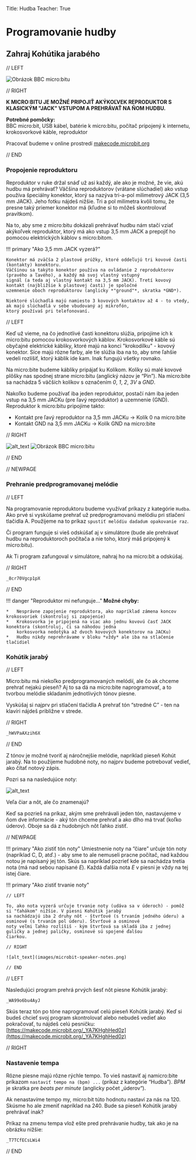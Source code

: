 Title:   Hudba
Teacher:	True

# Programovanie hudby
## Zahraj Kohútika jarabého

// LEFT

![Obrázok BBC micro:bitu](images/microbit-speaker.png)

// RIGHT

<!-- *K micro:bitu je možné pripojiť akýkoľvek reproduktor s klasickým "Jack" vstupom a prehrávať na ňom hudbu.* -->
**K MICRO:BITU JE MOŽNÉ PRIPOJIŤ AKÝKOĽVEK REPRODUKTOR S KLASICKÝM "JACK" VSTUPOM A PREHRÁVAŤ NA ŇOM HUDBU.**


**Potrebné pomôcky:**  
BBC micro:bit, USB kábel, batérie k micro:bitu, počítač pripojený k internetu, krokosvorkové káble, reproduktor

Pracovať budeme v online prostredí [makecode.microbit.org](https://makecode.microbit.org/)

// END

### Propojenie reproduktoru

Reproduktor v ruke držal snáď už asi každý, ale ako je možné, že vie, akú hudbu má prehrávať? Väčšina reproduktorov
(vrátane slúchadiel) ako vstup používa špeciálny konektor, ktorý sa nazýva tri-a-pol milimetrový JACK (3,5 mm JACK).
Jeho fotku nájdeš nižšie.
Tri a pol milimetra kvôli tomu, že presne taký priemer konektor má (kľudne si to môžeš skontrolovať pravítkom).

Na to, aby sme z micro:bitu dokázali prehrávať hudbu nám stačí vziať akýkoľvek reproduktor, ktorý má ako vstup
3,5 mm JACK a prepojiť ho pomocou elektrických káblov s micro:bitom.

!!! primary "Ako 3,5 mm JACK vyzerá?"
    
	Konektor má zväčša 2 plastové prúžky, ktoré oddeľujú tri kovové časti (kontakty) konektoru.
	Väčšinou sa takýto konektor používa na ovládanie 2 reproduktorov (pravého a ľavého), a každý má svoj vlastný vstupný
	signál (a teda aj vlastný kontakt na 3,5 mm JACK). Tretí kovový kontakt (najbližšie k plastovej časti) je spoločné
	uzemnenie oboch reproduktorov (anglicky *"ground"*, skratka *GND*).

	Niektoré slúchadlá majú namiesto 3 kovových kontaktov až 4 - to vtedy, ak majú slúchadlá v sebe vbudovaný aj mikrofón,
	ktorý používaš pri telefonovaní.


// LEFT

Keď už vieme, na čo jednotlivé časti konektoru slúžia, pripojíme ich k micro:bitu pomocou krokosvorkových káblov.
Krokosvorkové káble sú obyčajné elektrické kábliky, ktoré majú na konci "krokodílku" - kovový konektor. Síce majú
rôzne farby, ale tie slúžia iba na to, aby sme ľahšie vedeli rozlíšiť, ktorý káblik ide kam. Inak fungujú všetky rovnako.

Na micro:bite budeme kábliky pripájať ku Kolíkom. Kolíky sú malé kovové plôšky nas spodnej strane micro:bitu
(anglický názov je “Pin”). Na micro:bite sa nachádza 5 väčších kolíkov s označením *0*, *1*, *2*, *3V* a *GND*.

Nakoľko budeme používať iba jeden reproduktor, postačí nám iba jeden vstup na 3,5 mm JACKu (pre ľavý reproduktor)
a uzemnenie (GND). Reproduktor k micro:bitu pripojíme takto:

*   Kontakt pre ľavý reproduktor na 3,5 mm JACKu  -> Kolík 0 na micro:bite
*   Kontakt GND na 3,5 mm JACKu -> Kolík GND na micro:bite

 
// RIGHT

![alt_text](images/microbit-speaker-jack-desc.png)
![Obrázok BBC micro:bitu](images/microbit-speaker.png)


// END


// NEWPAGE

### Prehranie predprogramovanej melódie


// LEFT

Na programovanie reproduktoru budeme využívať príkazy z kategórie `Hudba`. Ako prvé si vyskúšame prehrať už
predprogramovanú melódiu pri stlačení tlačidla A. Použijeme na to príkaz `spustiť melódiu dadadum opakovanie raz`.

Či program funguje si vieš odskúšať aj v simulátore (bude ale prehrávať hudbu na reproduktoroch počítača a nie toho, ktorý
máš pripojený k micro:bitu).

Ak Ti program zafungoval v simulátore, nahraj ho na micro:bit a odskúšaj.

// RIGHT

```makecode
_8cr70Vgcp1pX
```

// END

!!! danger "Reproduktor mi nefunguje..."
    **Možné chyby:**
    
    *   Nesprávne zapojenie reproduktora, ako napríklad zámena koncov krokosvoriek (skontroluj si zapojenie)
    *   Krokosvorka je pripojená na viac ako jednu kovovú časť JACK konektora (skontroluj, či sa náhodou jedna
        korkosvorka nedotýka až dvoch kovových konektorov na JACKu)
    *   Hudbu nikdy neprehrávame v bloku *vždy* ale iba na stlačenie tlačidiel


### Kohútik jarabý
// LEFT

Micro:bitu má niekoľko predprogramovaných melódií, ale čo ak chceme prehrať nejakú pieseň? Aj to sa dá na micro:bite
naprogramovať, a to tvorbou melódie skladaním jednotlivých tónov piesne.

Vyskúšaj si najprv pri stlačení tlačidla A prehrať tón “stredné C” - ten na klavíri nájdeš približne v strede.

// RIGHT

```makecode
_hWVPaAXzih6X
```

// END

Z tónov je možné tvoriť aj náročnejšie melódie, napríklad pieseň Kohút jarabý.
Na to použijeme hudobné noty, no najprv budeme potrebovať vedieť, ako čítať notový zápis.

Pozri sa na nasledujúce noty:

![alt_text](images/microbit-speaker-kohutik.png)

Veľa čiar a nôt, ale čo znamenajú?

Keď sa pozrieš na príkaz, akým sme prehrávali jeden tón, nastavujeme v ňom dve informácie - aký tón chceme prehrať
a ako dlho má trvať (koľko úderov). Oboje sa dá z hudobných nôt ľahko zistiť.

// NEWPAGE

!!! primary "Ako zistiť tón noty" 
	Umiestnenie noty na “čiare” určuje tón noty (napríklad C, D, atď.) - aby sme to ale nemuseli pracne počítač, nad každou
	notou je napísaný jej tón. Skús sa napríklad pozrieť kde sa nachádza tretia nota (má nad sebou napísané *E*). Každá
	ďalšia nota *E* v piesni je vždy na tej istej čiare.

!!! primary "Ako zistiť trvanie noty"
	
	// LEFT
	
	To, ako nota vyzerá určuje trvanie noty (udáva sa v úderoch) - pomôž si "ťahákom" nižšie. V piesni Kohútik jarabý
	sa nachádzajú iba 2 druhy nôt - štvrťové (s trvaním jedného úderu) a osminové (s trvaním pol úderu). Štvrťové a osminové
	noty veľmi ľahko rozlíšiš - kým štvrťová sa skladá iba z jednej guličky a jednej paličky, osminové sú spojené ďalšou
	čiarkou.

	// RIGHT

	![alt_text](images/microbit-speaker-notes.png)

	// END


// LEFT

Nasledujúci program prehrá prvých šesť nôt piesne Kohútik jarabý:

```makecode
_WA99o6bu4AyJ
```

Skús teraz tón po tóne naprogramovať celú pieseň Kohútik jarabý. Keď si budeš chcieť svoj program skontrolovať alebo
nebudeš vedieť ako pokračovať, tu nájdeš celú pesničku:
[https://makecode.microbit.org/_YA7KHghHed0z](https://makecode.microbit.org/_YA7KHghHed0z)

// RIGHT

### Nastavenie tempa

Rôzne piesne majú rôzne rýchle tempo. To vieš nastaviť aj namicro:bite príkazom `nastaviť tempo na (bpm) ...`
(príkaz z kategórie “Hudba”). *BPM* je skratka pre *beats per minute* (anglicky počet „úderov“).

Ak nenastavíme tempo my, micro:bit túto hodnotu nastaví za nás na 120. Skúsme ho ale zmeniť napríklad na 240. Bude sa
pieseň Kohútik jarabý prehrávať inak?

Príkaz na zmenu tempa vlož ešte pred prehrávanie hudby, tak ako je na obrázku nižšie: 

```makecode
_T7TCfECsLWi4
``` 

// END